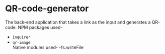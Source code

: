 # QR-code-generator
The back-end application that takes a link as the input and generates a QR-code.
NPM packages used-
- `inquirer`
- `qr-image`  <br>
Native modules used-
-fs.writeFile

